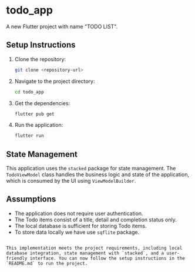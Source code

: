 # todo_app

A new Flutter project with name "TODO LIST".


## Setup Instructions

1. Clone the repository:
   ```bash
   git clone <repository-url>
   ```
2. Navigate to the project directory:
   ```bash
   cd todo_app
   ```
3. Get the dependencies:
   ```bash
   flutter pub get
   ```
4. Run the application:
   ```bash
   flutter run
   ```

## State Management

This application uses the `stacked` package for state management. The `TodoViewModel` class handles the business logic and state of the application, which is consumed by the UI using `ViewModelBuilder`.

## Assumptions

- The application does not require user authentication.
- The Todo items consist of a title, detail and completion status only.
- The local database is sufficient for storing Todo items.
- To store data locally we have use `sqflite` package.
```

This implementation meets the project requirements, including local database integration, state management with `stacked`, and a user-friendly interface. You can now follow the setup instructions in the `README.md` to run the project.
